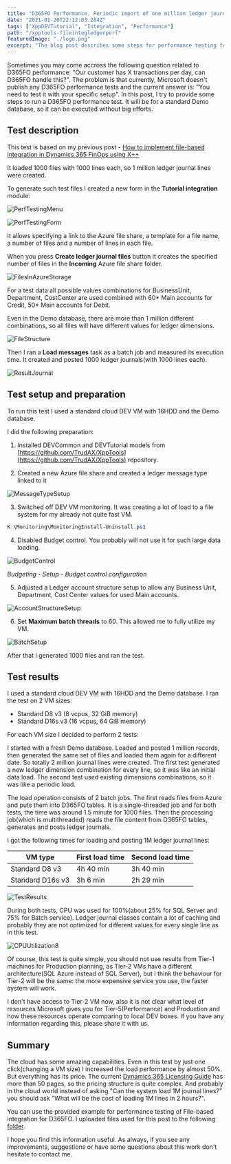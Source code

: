 ```yaml
---
title: "D365FO Performance. Periodic import of one million ledger journal lines"
date: "2021-01-20T22:12:03.284Z"
tags: ["XppDEVTutorial", "Integration", "Performance"]
path: "/xpptools-fileintegledgerperf"
featuredImage: "./logo.png"
excerpt: "The blog post describes some steps for performance testing for file-based integration in D365FO using X++"
---
```


Sometimes you may come accross the following question related to D365FO performance: "Our customer has X transactions per day, can D365FO handle this?". The problem is that currently, Microsoft doesn't publish any D365FO performance tests and the current answer is: "You need to test it with your specific setup". In this post, I try to provide some steps to run a D365FO performance test. It will be for a standard Demo database, so it can be executed without big efforts.

## Test description

This test is based on my previous post - [How to implement file-based integration in Dynamics 365 FinOps using X++](https://denistrunin.com/xpptools-fileintegledger/)  

It loaded 1000 files with 1000 lines each, so 1 million ledger journal lines were created.

To generate such test files I created a new form in the **Tutorial integration** module:

![ PerfTestingMenu](PerfTestingMenu.png)

![ PerfTestingForm](PerfTestingForm.png)

It allows specifying a link to the Azure file share, a template for a file name, a number of files and a number of lines in each file.

When you press **Create ledger journal files** button it creates the specified number of files in the **Incoming** Azure file share folder.

![FilesInAzureStorage](FilesInAzureStorage.png)

For a test data all possible values combinations for BusinessUnit, Department, CostCenter are used combined with 60\* Main accounts for Credit, 50\* Main accounts for Debit.

Even in the Demo database, there are more than 1 million different combinations, so all files will have different values for ledger dimensions.

![FileStructure](FileStructure.png)

Then I ran a **Load messages** task as a batch job and measured its execution time. It created and posted 1000 ledger journals(with 1000 lines each).

![ ResultJournal](ResultJournal.png)

## Test setup and preparation

To run this test I used a standard cloud DEV VM with 16HDD and the Demo database.

I did the following preparation:

1. Installed DEVCommon and DEVTutorial models from [https://github.com/TrudAX/XppTools](https://github.com/TrudAX/XppTools) repository.

2. Created a new Azure file share and created a ledger message type linked to it

![MessageTypeSetup](MessageTypeSetup.png)

3. Switched off DEV VM monitoring. It was creating a lot of load to a file system for my already not quite fast VM.

```powershell
K:\Monitoring\MonitoringInstall-Uninstall.ps1
```

4. Disabled Budget control. You probably will not use it for such large data loading.

![BudgetControl](BudgetControl.png)

*Budgeting - Setup - Budget control configuration*

5. Adjusted a Ledger account structure setup to allow any Business Unit, Department, Cost Center values for used Main accounts.

![AccountStructureSetup](AccountStructureSetup.png)

6. Set **Maximum batch threads** to 60. This allowed me to fully utilize my VM.

![BatchSetup](BatchSetup.png)

After that I generated 1000 files and ran the test.

## Test results

I used a standard cloud DEV VM with 16HDD and the Demo database. I ran the test on 2 VM sizes:

- Standard D8 v3 (8 vcpus, 32 GiB memory)
- Standard D16s v3 (16 vcpus, 64 GiB memory)

For each VM size I decided to perform 2 tests:

I started with a fresh Demo database. Loaded and posted 1 million records, then generated the same set of files and loaded them again for a different date. So totally 2 million journal lines were created. The first test generated a new ledger dimension combination for every line, so it was like an initial data load. The second test used existing dimensions combinations, so it was like a periodic load.

The load operation consists of 2 batch jobs. The first reads files from Azure and puts them into D365FO tables. It is a single-threaded job and for both tests, the time was around 1.5 minute for 1000 files. Then the processing job(which is multithreaded) reads the file content from D365FO tables, generates and posts ledger journals.

I got the following times for loading and posting 1M ledger journal lines:

| VM type          | First load time | Second load time |
| ---------------- | --------------- | ---------------- |
| Standard D8 v3   | 4h 40 min       | 3h 40 min        |
| Standard D16s v3 | 3h 6 min        | 2h 29 min        |

![TestResults](TestResults.png)

During both tests, CPU was used for 100%(about 25% for SQL Server and 75% for Batch service). Ledger journal classes contain a lot of caching and probably they are not optimized for different values for every single line as in this test.

![CPUUtilization8](CPUUtilization8.png)

Of course, this test is quite simple, you should not use results from Tier-1 machines for Production planning, as Tier-2 VMs have a different architecture(SQL Azure instead of SQL Server), but I think the behaviour for Tier-2 will be the same: the more expensive service you use, the faster system will work.

I don't have access to Tier-2 VM now, also it is not clear what level of resources Microsoft gives you for Tier-5(Performance) and Production and how these resources operate comparing to local DEV boxes. If you have any information regarding this, please share it with us.

## Summary

The cloud has some amazing capabilities. Even in this test by just one click(changing a VM size) I increased the load performance by almost 50%. But everything has its price. The current [Dynamics 365 Licensing Guide](https://go.microsoft.com/fwlink/?LinkId=866544&clcid=0xc09) has more than 50 pages, so the pricing structure is quite complex. And probably in the cloud world instead of asking "Can the system load 1M journal lines?" you should ask "What will be the cost of loading 1M lines in 2 hours?".

You can use the provided example for performance testing of File-based integration for D365FO. I uploaded files used for this post to the following [folder](https://github.com/TrudAX/XppTools#devtutorialintegration-submodel).

I hope you find this information useful. As always, if you see any improvements, suggestions or have some questions about this work don't hesitate to contact me.
